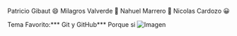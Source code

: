 Patricio Gibaut   :smile:
Milagros Valverde :honeybee:
Nahuel Marrero :space_invader:
Nicolas Cardozo :grinning:

Tema Favorito:*** Git y GitHub*** Porque si
![Imagen](https://github.com/bryan2811/Curso-de-Git-y-Github-Platzi)
